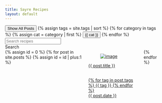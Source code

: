 ```yaml
---
title: Sayre Recipes
layout: default
---
```

<script type="text/javascript">
  function filterUsingCategory(selectedCategory) {
    var id = 0;

    {% for post in site.posts %}
    var cats = {{ post.tags | jsonify }}
    var postDiv = document.getElementById(++id);
    postDiv.style.display = (selectedCategory == 'All' || cats.includes(selectedCategory)) ? 'unset' : 'none';
    {% endfor %}
  }
  function filterUsingSearch(searchText) {
    var id = 0;

    {% for post in site.posts %}
    var title = "{{ post.title }}"
    var postDiv = document.getElementById(++id);
    postDiv.style.display = (searchText == '' || title.toLowerCase().includes(searchText.toLowerCase())) ? 'unset' : 'none';
    {% endfor %}
  }
</script>

<div class="block">
  <div class="is-flex is-flex-direction-row	is-flex-wrap-wrap	is-justify-content-space-between is-align-content-flex-start">
    <div class="buttons">
      <button id="All" class="button is-success-dark" onclick="filterUsingCategory('All')">
          Show All Posts
      </button>
      {% assign tags = site.tags | sort %}
      {% for category in tags %}
      {% assign cat = category | first %}
      <button id="{{ cat }}" class="button is-success-dark" onclick="filterUsingCategory(this.id)">
          {{ cat }}
      </button>
      {% endfor %}
    </div>
    <div class="">
      <div class="field has-addons">
        <div class="control">
          <input class="input" type="text" id="search-text" placeholder="Search recipes">
        </div>
        <div class="control">
          <a class="button is-info has-background-success-dark" id="search-button" onclick="filterUsingSearch(document.getElementById('search-text').value)">
            Search
          </a>
        </div>
      </div>
    </div>
  </div>
</div>

<div class="block columns is-multiline is-mobile">
    {% assign id = 0 %}
    {% for post in site.posts %}
    {% assign id = id | plus:1 %}
    <div class="column is-full-mobile is-one-third-tablet is-half-desktop is-one-quarter-widescreen is-one-quarter-fullhd" id="{{id}}">
        <a href="{{ site.baseurl }}{{ post.url }}">
            <div class="card">
                <div class="card-image">
                    <figure class="image">
                        <img src="{{ site.baseurl }}{{ post.img }}" class="card-img" alt="image">
                    </figure>
                </div>
                <div class="card-content">
                    <div class="media-content">
                        <p class="title is-4 has-text-success-dark" id="post-title">{{ post.title }}</p>
                    </div>
                    <div class="content">
                        <br>
                        {% for tag in post.tags %}
                        <span class="tag"> {{ tag }} </span>
                        {% endfor %}
                        <br>
                        <time datetime="{{ post.date }}">{{ post.date }}</time>
                    </div>
                </div>
            </div>
        </a>
    </div>
    {% endfor %}
</div>